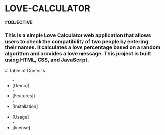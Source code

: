 # LOVE-CALCULATOR
#<b>OBJECTIVE</b>
<H3>This is a simple Love Calculator web application that allows users to check the compatibility of two people by entering their names. It calculates a love percentage based on a random algorithm and provides a love message. This project is built using HTML, CSS, and JavaScript.</H3>
# Table of Contents
<ul>
-<li>[Demo])</li> 
-<li> [Features])</li> 
- <li>[Installation]</li>
-<li>[Usage]</li> 
-<li>[license]</li> 
</ul>
